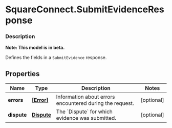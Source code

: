# SquareConnect.SubmitEvidenceResponse

### Description
**Note: This model is in beta.**

Defines the fields in a `SubmitEvidence` response.

## Properties
Name | Type | Description | Notes
------------ | ------------- | ------------- | -------------
**errors** | [**[Error]**](Error.md) | Information about errors encountered during the request. | [optional] 
**dispute** | [**Dispute**](Dispute.md) | The &#x60;Dispute&#x60; for which evidence was submitted. | [optional] 


